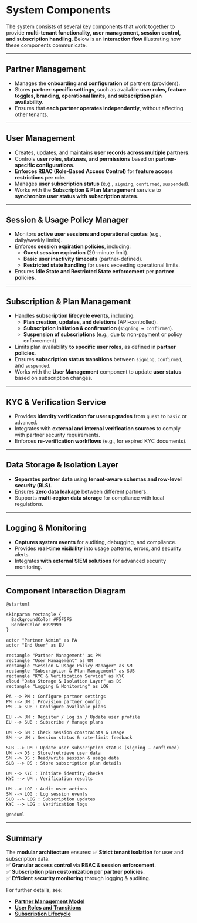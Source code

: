 # **System Components**

The system consists of several key components that work together to provide **multi-tenant functionality, user management, session control, and subscription handling**. Below is an **interaction flow** illustrating how these components communicate.

---

## **Partner Management**
- Manages the **onboarding and configuration** of partners (providers).  
- Stores **partner-specific settings**, such as available **user roles, feature toggles, branding, operational limits, and subscription plan availability**.  
- Ensures that **each partner operates independently**, without affecting other tenants.

---

## **User Management**
- Creates, updates, and maintains **user records across multiple partners**.  
- Controls **user roles, statuses, and permissions** based on **partner-specific configurations**.  
- **Enforces RBAC (Role-Based Access Control)** for **feature access restrictions per role**.  
- Manages **user subscription status** (e.g., `signing`, `confirmed`, `suspended`).  
- Works with the **Subscription & Plan Management** service to **synchronize user status with subscription states**.  

---

## **Session & Usage Policy Manager**
- Monitors **active user sessions and operational quotas** (e.g., daily/weekly limits).  
- Enforces **session expiration policies**, including:  
  - **Guest session expiration** (20-minute limit).  
  - **Basic user inactivity timeouts** (partner-defined).  
  - **Restricted state handling** for users exceeding operational limits.  
- Ensures **Idle State and Restricted State enforcement** per **partner policies**.

---

## **Subscription & Plan Management**
- Handles **subscription lifecycle events**, including:  
  - **Plan creation, updates, and deletions** (API-controlled).  
  - **Subscription initiation & confirmation** (`signing → confirmed`).  
  - **Suspension of subscriptions** (e.g., due to non-payment or policy enforcement).  
- Limits plan availability **to specific user roles**, as defined in **partner policies**.  
- Ensures **subscription status transitions** between `signing`, `confirmed`, and `suspended`.  
- Works with the **User Management** component to update **user status** based on subscription changes.

---

## **KYC & Verification Service**
- Provides **identity verification for user upgrades** from `guest` to `basic` or `advanced`.  
- Integrates with **external and internal verification sources** to comply with partner security requirements.  
- Enforces **re-verification workflows** (e.g., for expired KYC documents).

---

## **Data Storage & Isolation Layer**
- **Separates partner data** using **tenant-aware schemas and row-level security (RLS)**.  
- Ensures **zero data leakage** between different partners.  
- Supports **multi-region data storage** for compliance with local regulations.  

---

## **Logging & Monitoring**
- **Captures system events** for auditing, debugging, and compliance.  
- Provides **real-time visibility** into usage patterns, errors, and security alerts.  
- Integrates **with external SIEM solutions** for advanced security monitoring.

---

## **Component Interaction Diagram**

```plantuml
@startuml

skinparam rectangle {
  BackgroundColor #F5F5F5
  BorderColor #999999
}

actor "Partner Admin" as PA
actor "End User" as EU

rectangle "Partner Management" as PM
rectangle "User Management" as UM
rectangle "Session & Usage Policy Manager" as SM
rectangle "Subscription & Plan Management" as SUB
rectangle "KYC & Verification Service" as KYC
cloud "Data Storage & Isolation Layer" as DS
rectangle "Logging & Monitoring" as LOG

PA --> PM : Configure partner settings
PM --> UM : Provision partner config
PM --> SUB : Configure available plans

EU --> UM : Register / Log in / Update user profile
EU --> SUB : Subscribe / Manage plans

UM --> SM : Check session constraints & usage
SM --> UM : Session status & rate-limit feedback

SUB --> UM : Update user subscription status (signing → confirmed)
UM --> DS : Store/retrieve user data
SM --> DS : Read/write session & usage data
SUB --> DS : Store subscription plan details

UM --> KYC : Initiate identity checks
KYC --> UM : Verification results

UM --> LOG : Audit user actions
SM --> LOG : Log session events
SUB --> LOG : Subscription updates
KYC --> LOG : Verification logs

@enduml
```

---

## **Summary**
The **modular architecture** ensures:
✅ **Strict tenant isolation** for user and subscription data.  
✅ **Granular access control** via **RBAC & session enforcement**.  
✅ **Subscription plan customization** per **partner policies**.  
✅ **Efficient security monitoring** through logging & auditing.

For further details, see:

- **[Partner Management Model](./partner_management.md)**
- **[User Roles and Transitions](../security/rbac.md)**
- **[Subscription Lifecycle](../subscriptions/subscription_lifecycle.md)**
